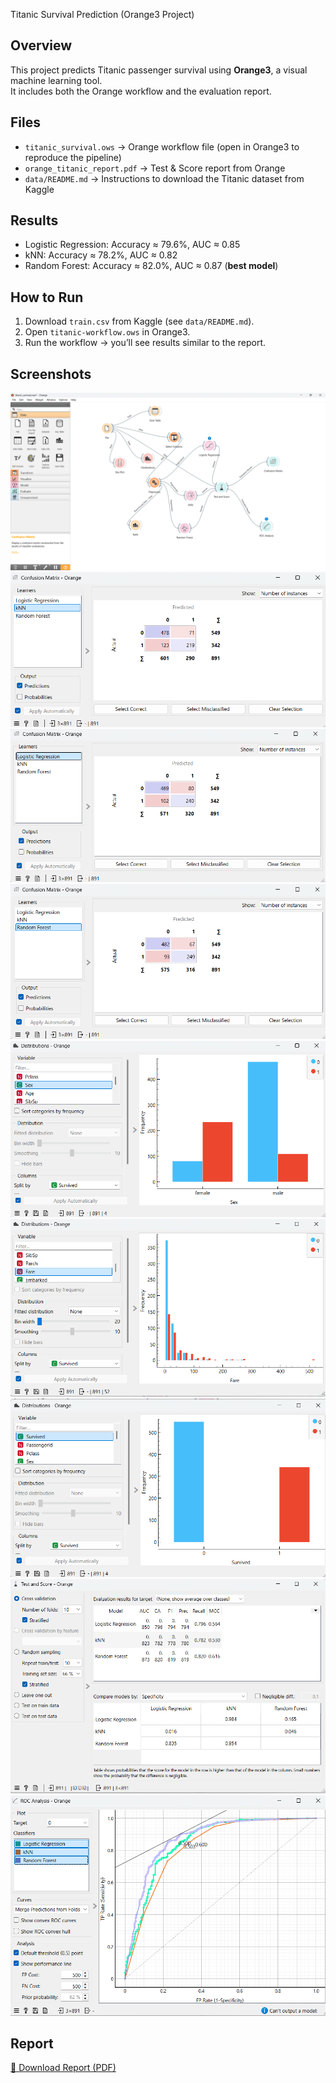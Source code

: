 Titanic Survival Prediction (Orange3 Project)

##  Overview
This project predicts Titanic passenger survival using **Orange3**, a visual machine learning tool.  
It includes both the Orange workflow and the evaluation report.

## Files
- `titanic_survival.ows` → Orange workflow file (open in Orange3 to reproduce the pipeline)  
- `orange_titanic_report.pdf` → Test & Score report from Orange  
- `data/README.md` → Instructions to download the Titanic dataset from Kaggle  

##  Results
- Logistic Regression: Accuracy ≈ 79.6%, AUC ≈ 0.85  
- kNN: Accuracy ≈ 78.2%, AUC ≈ 0.82  
- Random Forest: Accuracy ≈ 82.0%, AUC ≈ 0.87 (**best model**)  

##  How to Run
1. Download `train.csv` from Kaggle (see `data/README.md`).  
2. Open `titanic-workflow.ows` in Orange3.  
3. Run the workflow → you’ll see results similar to the report.  

##  Screenshots
![Workflow](screenshots/workflow.png)
![Workflow](screenshots/confusion_matrix_knn.png)
![Workflow](screenshots/confusion_matrix_logistic.png)
![Workflow](screenshots/confusion_matrix_random_forest.png)
![Workflow](screenshots/Distribution_sex.png)
![Workflow](screenshots/Distribution_fare.png)
![Workflow](screenshots/Distribution_survived.png)
![Workflow](screenshots/test_score.png)
![Workflow](screenshots/Roc_analysis.png)

##  Report
[📄 Download Report (PDF)](orange_titanic_report.pdf)








